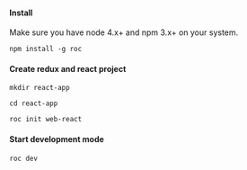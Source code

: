 #### Install
Make sure you have node 4.x+ and npm 3.x+ on your system.
```
npm install -g roc
```

#### Create redux and react project
```
mkdir react-app
```
```
cd react-app
```
```
roc init web-react
```

#### Start development mode
```
roc dev
```
